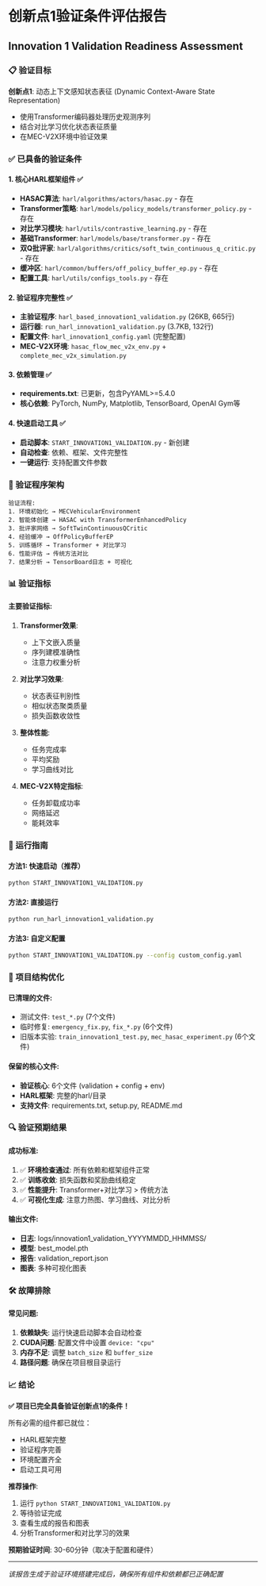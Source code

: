 # 创新点1验证条件评估报告
## Innovation 1 Validation Readiness Assessment

### 📋 验证目标
**创新点1**: 动态上下文感知状态表征 (Dynamic Context-Aware State Representation)
- 使用Transformer编码器处理历史观测序列
- 结合对比学习优化状态表征质量
- 在MEC-V2X环境中验证效果

### ✅ 已具备的验证条件

#### 1. 核心HARL框架组件 ✅
- **HASAC算法**: `harl/algorithms/actors/hasac.py` - 存在
- **Transformer策略**: `harl/models/policy_models/transformer_policy.py` - 存在
- **对比学习模块**: `harl/utils/contrastive_learning.py` - 存在
- **基础Transformer**: `harl/models/base/transformer.py` - 存在
- **双Q批评家**: `harl/algorithms/critics/soft_twin_continuous_q_critic.py` - 存在
- **缓冲区**: `harl/common/buffers/off_policy_buffer_ep.py` - 存在
- **配置工具**: `harl/utils/configs_tools.py` - 存在

#### 2. 验证程序完整性 ✅
- **主验证程序**: `harl_based_innovation1_validation.py` (26KB, 665行)
- **运行器**: `run_harl_innovation1_validation.py` (3.7KB, 132行)
- **配置文件**: `harl_innovation1_config.yaml` (完整配置)
- **MEC-V2X环境**: `hasac_flow_mec_v2x_env.py` + `complete_mec_v2x_simulation.py`

#### 3. 依赖管理 ✅
- **requirements.txt**: 已更新，包含PyYAML>=5.4.0
- **核心依赖**: PyTorch, NumPy, Matplotlib, TensorBoard, OpenAI Gym等

#### 4. 快速启动工具 ✅
- **启动脚本**: `START_INNOVATION1_VALIDATION.py` - 新创建
- **自动检查**: 依赖、框架、文件完整性
- **一键运行**: 支持配置文件参数

### 🔧 验证程序架构

```
验证流程:
1. 环境初始化 → MECVehicularEnvironment
2. 智能体创建 → HASAC with TransformerEnhancedPolicy
3. 批评家网络 → SoftTwinContinuousQCritic
4. 经验缓冲 → OffPolicyBufferEP
5. 训练循环 → Transformer + 对比学习
6. 性能评估 → 传统方法对比
7. 结果分析 → TensorBoard日志 + 可视化
```

### 📊 验证指标

#### 主要验证指标:
1. **Transformer效果**:
   - 上下文嵌入质量
   - 序列建模准确性
   - 注意力权重分析

2. **对比学习效果**:
   - 状态表征判别性
   - 相似状态聚类质量
   - 损失函数收敛性

3. **整体性能**:
   - 任务完成率
   - 平均奖励
   - 学习曲线对比

4. **MEC-V2X特定指标**:
   - 任务卸载成功率
   - 网络延迟
   - 能耗效率

### 🚀 运行指南

#### 方法1: 快速启动（推荐）
```bash
python START_INNOVATION1_VALIDATION.py
```

#### 方法2: 直接运行
```bash
python run_harl_innovation1_validation.py
```

#### 方法3: 自定义配置
```bash
python START_INNOVATION1_VALIDATION.py --config custom_config.yaml
```

### 📁 项目结构优化

#### 已清理的文件:
- 测试文件: `test_*.py` (7个文件)
- 临时修复: `emergency_fix.py`, `fix_*.py` (6个文件)
- 旧版本实验: `train_innovation1_test.py`, `mec_hasac_experiment.py` (6个文件)

#### 保留的核心文件:
- **验证核心**: 6个文件 (validation + config + env)
- **HARL框架**: 完整的harl/目录
- **支持文件**: requirements.txt, setup.py, README.md

### 🔍 验证预期结果

#### 成功标准:
1. ✅ **环境检查通过**: 所有依赖和框架组件正常
2. ✅ **训练收敛**: 损失函数和奖励曲线稳定
3. ✅ **性能提升**: Transformer+对比学习 > 传统方法
4. ✅ **可视化生成**: 注意力热图、学习曲线、对比分析

#### 输出文件:
- **日志**: logs/innovation1_validation_YYYYMMDD_HHMMSS/
- **模型**: best_model.pth
- **报告**: validation_report.json
- **图表**: 多种可视化图表

### 🛠️ 故障排除

#### 常见问题:
1. **依赖缺失**: 运行快速启动脚本会自动检查
2. **CUDA问题**: 配置文件中设置 `device: "cpu"`
3. **内存不足**: 调整 `batch_size` 和 `buffer_size`
4. **路径问题**: 确保在项目根目录运行

### 📈 结论

**✅ 项目已完全具备验证创新点1的条件！**

所有必需的组件都已就位：
- HARL框架完整
- 验证程序完善
- 环境配置齐全
- 启动工具可用

**推荐操作**: 
1. 运行 `python START_INNOVATION1_VALIDATION.py`
2. 等待验证完成
3. 查看生成的报告和图表
4. 分析Transformer和对比学习的效果

**预期验证时间**: 30-60分钟（取决于配置和硬件）

---
*该报告生成于验证环境搭建完成后，确保所有组件和依赖都已正确配置* 